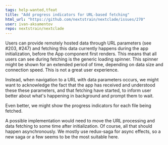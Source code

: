 ```yaml
---
tags: help-wanted,tfeat
title: "Add progress indicators for URL-based fetching"
html_url: "https://github.com/nextstrain/nextclade/issues/270"
user: ivan-aksamentov
repo: nextstrain/nextclade
---
```


Users can provide remotely hosted data through URL parameters (see #203, #247) and fetching this data currently happens during the app initialization, before the App component first renders. This means that all users can see during fetching is the generic loading spinner. This spinner might be shown for an extended period of time, depending on data size and connection speed. This is not a great user experience.

Instead, when navigation to a URL with data parameters occurs, we might want to acknowledge the fact that the app has received and understood these these parameters, and that fetching have started, to inform user better about what's happening in background and prompt them to wait.

Even better, we might show the progress indicators for each file being fetched.


A possible implementation would need to move the URL processing and data fetching to some time after initialization. Of course, all that should happen asynchronously. We mostly use redux-saga for async effects, so a new saga or a few seems to be the most suitable here.
